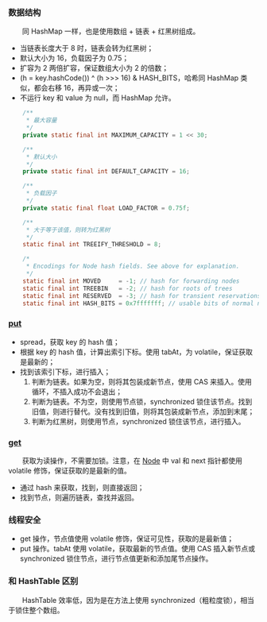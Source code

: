 ### 数据结构
　　同 HashMap 一样，也是使用数组 + 链表 + 红黑树组成。

- 当链表长度大于 8 时，链表会转为红黑树；
- 默认大小为 16，负载因子为 0.75；
- 扩容为 2 两倍扩容，保证数组大小为 2 的倍数；
- (h = key.hashCode()) ^ (h >>> 16) & HASH_BITS，哈希同 HashMap 类似，都会右移 16，再异或一次；
- 不运行 key 和 value 为 null，而 HashMap 允许。

```java
    /**
     * 最大容量
     */
    private static final int MAXIMUM_CAPACITY = 1 << 30;

    /**
     * 默认大小
     */
    private static final int DEFAULT_CAPACITY = 16;

    /**
     * 负载因子
     */
    private static final float LOAD_FACTOR = 0.75f;

    /**
     * 大于等于该值，则转为红黑树
     */
    static final int TREEIFY_THRESHOLD = 8;

    /*
     * Encodings for Node hash fields. See above for explanation.
     */
    static final int MOVED     = -1; // hash for forwarding nodes
    static final int TREEBIN   = -2; // hash for roots of trees
    static final int RESERVED  = -3; // hash for transient reservations
    static final int HASH_BITS = 0x7fffffff; // usable bits of normal node hash
```

### [put]()

- spread，获取 key 的 hash 值；
- 根据 key 的 hash 值，计算出索引下标。使用 tabAt，为 volatile，保证获取是最新的；
- 找到该索引下标，进行插入；
    1. 判断为链表。如果为空，则将其包装成新节点，使用 CAS 来插入。使用循环，不插入成功不会退出；
    2. 判断为链表。不为空，则使用节点锁，synchronized 锁住该节点。找到旧值，则进行替代。没有找到旧值，则将其包装成新节点，添加到末尾；
    3. 判断为红黑树，则使用节点，synchronized 锁住该节点，进行插入。

### [get]()
　　获取为读操作，不需要加锁。注意，在 [Node]() 中 val 和 next 指针都使用 volatile 修饰，保证获取的是最新的值。

- 通过 hash 来获取，找到，则直接返回；
- 找到节点，则遍历链表，查找并返回。

### 线程安全

- get 操作，节点值使用 volatile 修饰，保证可见性，获取的是最新值；
- put 操作。tabAt 使用 volatile，获取最新的节点值。使用 CAS 插入新节点或 synchronized 锁住节点，进行节点值更新和添加尾节点操作。

### 和 HashTable 区别
　　HashTable 效率低，因为是在方法上使用 synchronized（粗粒度锁），相当于锁住整个数组。


